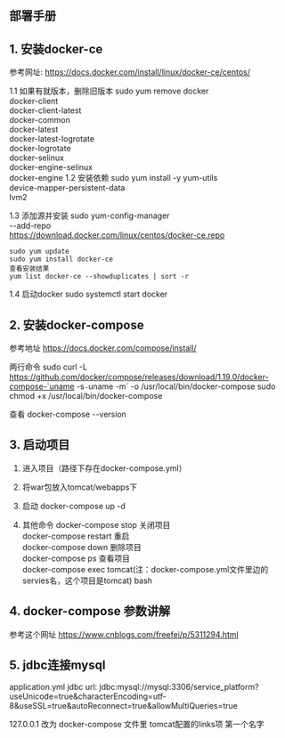 部署手册
------------

## 1. 安装docker-ce
参考网址: https://docs.docker.com/install/linux/docker-ce/centos/

1.1 如果有就版本，删除旧版本
    sudo yum remove docker \
                    docker-client \
                    docker-client-latest \
                    docker-common \
                    docker-latest \
                    docker-latest-logrotate \
                    docker-logrotate \
                    docker-selinux \
                    docker-engine-selinux \
                    docker-engine
1.2 安装依赖
    sudo yum install -y yum-utils \
        device-mapper-persistent-data \
        lvm2

1.3 添加源并安装
    sudo yum-config-manager \
        --add-repo \
        https://download.docker.com/linux/centos/docker-ce.repo

    sudo yum update
    sudo yum install docker-ce
    查看安装结果
    yum list docker-ce --showduplicates | sort -r
1.4 启动docker
    sudo systemctl start docker

## 2. 安装docker-compose
参考地址 https://docs.docker.com/compose/install/

两行命令
    sudo curl -L https://github.com/docker/compose/releases/download/1.19.0/docker-compose-`uname -s`-`uname -m` -o /usr/local/bin/docker-compose
    sudo chmod +x /usr/local/bin/docker-compose
 
查看
    docker-compose --version

## 3. 启动项目

1. 进入项目（路径下存在docker-compose.yml）

2. 将war包放入tomcat/webapps下

3. 启动
    docker-compose up -d 

4. 其他命令
    docker-compose stop 关闭项目   
    docker-compose restart 重启  
    docker-compose down 删除项目   
    docker-compose ps  查看项目   
    docker-compose exec tomcat(注：docker-compose.yml文件里边的servies名，这个项目是tomcat) bash

## 4. docker-compose 参数讲解
参考这个网址
https://www.cnblogs.com/freefei/p/5311294.html


## 5. jdbc连接mysql
application.yml jdbc
 url: jdbc:mysql://mysql:3306/service_platform?useUnicode=true&characterEncoding=utf-8&useSSL=true&autoReconnect=true&allowMultiQueries=true

 127.0.0.1 改为  docker-compose 文件里 tomcat配置的links项 第一个名字
